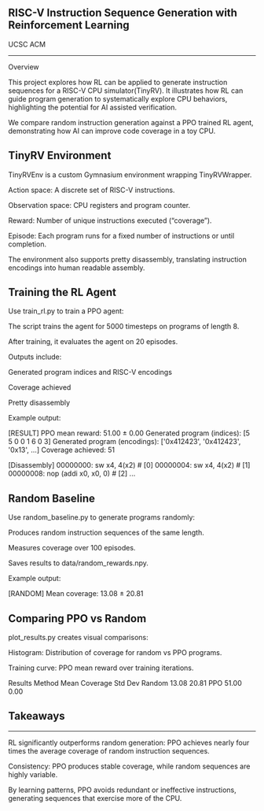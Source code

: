 ## RISC-V Instruction Sequence Generation with Reinforcement Learning 
UCSC ACM

---

Overview

This project explores how RL can be applied to generate instruction sequences for a RISC-V CPU simulator(TinyRV). It illustrates how RL can guide program generation to systematically explore CPU behaviors, highlighting the potential for AI assisted verification.

We compare random instruction generation against a PPO trained RL agent, demonstrating how AI can improve code coverage in a toy CPU.

## TinyRV Environment

TinyRVEnv is a custom Gymnasium environment wrapping TinyRVWrapper.

Action space: A discrete set of RISC-V instructions.

Observation space: CPU registers and program counter.

Reward: Number of unique instructions executed (“coverage”).

Episode: Each program runs for a fixed number of instructions or until completion.

The environment also supports pretty disassembly, translating instruction encodings into human readable assembly.

## Training the RL Agent

Use train_rl.py to train a PPO agent:

The script trains the agent for 5000 timesteps on programs of length 8.

After training, it evaluates the agent on 20 episodes.

Outputs include:

Generated program indices and RISC-V encodings

Coverage achieved

Pretty disassembly

Example output:

[RESULT] PPO mean reward: 51.00 ± 0.00
Generated program (indices): [5 5 0 0 1 6 0 3]
Generated program (encodings): ['0x412423', '0x412423', '0x13', ...]
Coverage achieved: 51

[Disassembly]
00000000: sw x4, 4(x2) # [0]
00000004: sw x4, 4(x2) # [1]
00000008: nop (addi x0, x0, 0) # [2]
...

## Random Baseline

Use random_baseline.py to generate programs randomly:

Produces random instruction sequences of the same length.

Measures coverage over 100 episodes.

Saves results to data/random_rewards.npy.

Example output:

[RANDOM] Mean coverage: 13.08 ± 20.81

## Comparing PPO vs Random

plot_results.py creates visual comparisons:

Histogram: Distribution of coverage for random vs PPO programs.

Training curve: PPO mean reward over training iterations.

Results
Method Mean Coverage Std Dev
Random 13.08 20.81
PPO 51.00 0.00

## Takeaways

---

RL significantly outperforms random generation: PPO achieves nearly four times the average coverage of random instruction sequences.

Consistency: PPO produces stable coverage, while random sequences are highly variable.

By learning patterns, PPO avoids redundant or ineffective instructions, generating sequences that exercise more of the CPU.
